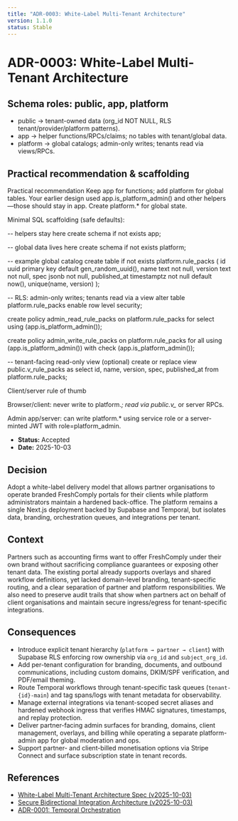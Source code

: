 ```yaml
---
title: "ADR-0003: White-Label Multi-Tenant Architecture"
version: 1.1.0
status: Stable
---
```









# ADR-0003: White-Label Multi-Tenant Architecture

## Schema roles: public, app, platform

- public → tenant-owned data (org_id NOT NULL, RLS tenant/provider/platform patterns).
- app → helper functions/RPCs/claims; no tables with tenant/global data.
- platform → global catalogs; admin-only writes; tenants read via views/RPCs.

## Practical recommendation & scaffolding

Practical recommendation
Keep app for functions; add platform for global tables.
Your earlier design used app.is_platform_admin() and other helpers—those should stay in app. Create platform.* for global state.

Minimal SQL scaffolding (safe defaults):

-- helpers stay here
create schema if not exists app;

-- global data lives here
create schema if not exists platform;

-- example global catalog
create table if not exists platform.rule_packs (
  id uuid primary key default gen_random_uuid(),
  name text not null,
  version text not null,
  spec jsonb not null,
  published_at timestamptz not null default now(),
  unique(name, version)
);

-- RLS: admin-only writes; tenants read via a view
alter table platform.rule_packs enable row level security;

create policy admin_read_rule_packs on platform.rule_packs
  for select using (app.is_platform_admin());

create policy admin_write_rule_packs on platform.rule_packs
  for all using (app.is_platform_admin())
  with check (app.is_platform_admin());

-- tenant-facing read-only view (optional)
create or replace view public.v_rule_packs as
  select id, name, version, spec, published_at
  from platform.rule_packs;

Client/server rule of thumb

Browser/client: never write to platform.*; read via public.v_* or server RPCs.

Admin app/server: can write platform.* using service role or a server-minted JWT with role=platform_admin.



- **Status:** Accepted
- **Date:** 2025-10-03

## Decision

Adopt a white-label delivery model that allows partner organisations to operate branded FreshComply portals for their clients while platform administrators maintain a hardened back-office. The platform remains a single Next.js deployment backed by Supabase and Temporal, but isolates data, branding, orchestration queues, and integrations per tenant.

## Context

Partners such as accounting firms want to offer FreshComply under their own brand without sacrificing compliance guarantees or exposing other tenant data. The existing portal already supports overlays and shared workflow definitions, yet lacked domain-level branding, tenant-specific routing, and a clear separation of partner and platform responsibilities. We also need to preserve audit trails that show when partners act on behalf of client organisations and maintain secure ingress/egress for tenant-specific integrations.

## Consequences

- Introduce explicit tenant hierarchy (`platform → partner → client`) with Supabase RLS enforcing row ownership via `org_id` and `subject_org_id`.
- Add per-tenant configuration for branding, documents, and outbound communications, including custom domains, DKIM/SPF verification, and PDF/email theming.
- Route Temporal workflows through tenant-specific task queues (`tenant-{id}-main`) and tag spans/logs with tenant metadata for observability.
- Manage external integrations via tenant-scoped secret aliases and hardened webhook ingress that verifies HMAC signatures, timestamps, and replay protection.
- Deliver partner-facing admin surfaces for branding, domains, client management, overlays, and billing while operating a separate platform-admin app for global moderation and ops.
- Support partner- and client-billed monetisation options via Stripe Connect and surface subscription state in tenant records.

## References

- [White-Label Multi-Tenant Architecture Spec (v2025-10-03)](../specs/white-label-architecture.v1.0.0.md)
- [Secure Bidirectional Integration Architecture (v2025-10-03)](../specs/integration-architecture-bidirectional.v1.0.0.md)
- [ADR-0001: Temporal Orchestration](0001-temporal-orchestration.md)
